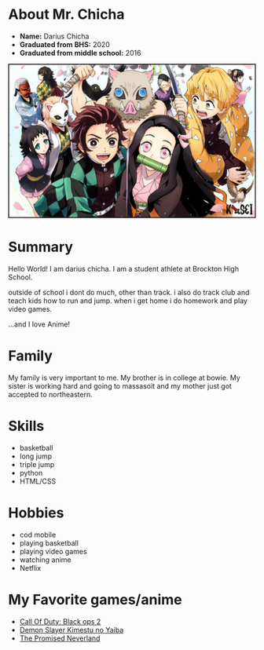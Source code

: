 # About Mr. Chicha

- **Name:** Darius Chicha
- **Graduated from BHS:** 2020
- **Graduated from  middle school:** 2016

![demon slayer: kimetsu no yaiba](./DemonSlayer.K1sei.Portada.png)

# Summary

Hello World! I am darius chicha. I am a student athlete at Brockton High School.

outside of school i dont do much, other than track. i also do track club and teach kids how to run and jump. when i get home i do homework and play video games.

...and I love Anime!

# Family

My family is very important to me. My brother is in college at bowie. My sister is working hard and going to massasoit and my mother just got accepted to northeastern.

# Skills

- basketball
- long jump
- triple jump
- python
- HTML/CSS

# Hobbies

- cod mobile
- playing basketball
- playing video games
- watching anime 
- Netflix

# My Favorite games/anime
- [Call Of Duty: Black ops 2](https://www.walmart.com/ip/Call-Of-Duty-Black-Ops-II-Activision-Xbox-360-047875881938/362022785?wmlspartner=wlpa&selectedSellerId=17474&adid=22222222227256216245&wl0=&wl1=g&wl2=c&wl3=302422245119&wl4=aud-566049426705:pla-541567637240&wl5=&wl6=&wl7=&wl8=&wl9=pla&wl10=125211437&wl11=online&wl12=362022785&veh=sem&gclid=Cj0KCQjwivbsBRDsARIsADyISJ9NohwaBjQH52_vY6GqoF1ePCWuPJjRiQEPd5bLKpIlJf8XqtOXUyoaAkXiEALw_wcB)
- [Demon Slayer Kimestu no Yaiba](https://www.googleadservices.com/pagead/aclk?sa=L&ai=DChcSEwjCofWdqo_lAhWOr8gKHQwBBrcYABAAGgJxdQ&ohost=www.google.com&cid=CAESQOD25sDdYdAgrJbH2teulaRfZZyJm5zGQrpPIXuMImZlpdnQRjoumRFpPhYuntx4tineKh8kJ-Yu-WX2SyFCpME&sig=AOD64_3Z_3fCHzz3-3pImRuIGVWbIeADyw&q=&ved=2ahUKEwj00eydqo_lAhWm1lkKHTi4CzQQ0Qx6BAgREAE&adurl=)
- [The Promised Neverland](https://www.googleadservices.com/pagead/aclk?sa=L&ai=DChcSEwiBxfPLqo_lAhULGAwKHR2HDsAYABAAGgJxYg&ohost=www.google.com&cid=CAESQOD22jHDeeBpkwDWCMD1PFnovGxrXNq7lETeo8O3bOa9Y9hq-CJ_8Mo3AttANVUhuspxIWK7a_EOwMuftWVY69Y&sig=AOD64_1XZ3DslNDfMBXlMCruJQulbbE0hg&q=&ved=2ahUKEwjf0OnLqo_lAhWyVN8KHavvCC8Q0Qx6BAgPEAE&adurl=)

 
